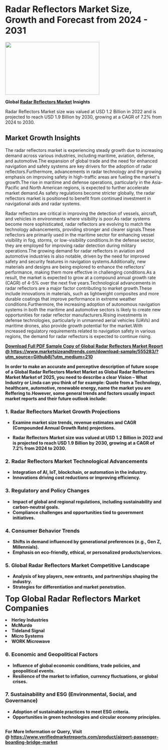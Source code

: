 <H1>Radar Reflectors Market Size, Growth and Forecast from 2024 - 2031</H1><img class="aligncenter size-medium wp-image-584254" src="https://thirdeyenews.in/wp-content/uploads/2024/09/Global-Market-Research-300x168.jpeg" alt="" width="300" height="168" /><p><strong>Global&nbsp;<a href="https://www.marketsizeandtrends.com/download-sample/555283/?utm_source=Github8j?utm_medium=210">Radar Reflectors Market</a> Insights</strong></p><p>Radar Reflectors Market size was valued at USD 1.2 Billion in 2022 and is projected to reach USD 1.9 Billion by 2030, growing at a CAGR of 7.2% from 2024 to 2030.</p><p><h2>Market Growth Insights</h2> <p>The radar reflectors market is experiencing steady growth due to increasing demand across various industries, including maritime, aviation, defense, and automotive.The expansion of global trade and the need for enhanced navigation and safety systems are key drivers for the adoption of radar reflectors.Furthermore, advancements in radar technology and the growing emphasis on improving safety in high-traffic areas are fueling the market's growth.The rise in maritime and defense operations, particularly in the Asia-Pacific and North American regions, is expected to further accelerate market demand.As safety regulations become stricter globally, the radar reflectors market is positioned to benefit from continued investment in navigational aids and radar systems.</p> <p><strong><a href="#"></a></strong></p> <p>Radar reflectors are critical in improving the detection of vessels, aircraft, and vehicles in environments where visibility is poor.As radar systems become more sophisticated, radar reflectors are evolving to match the technology advancements, providing stronger and clearer signals.These reflectors are primarily used in the maritime sector for enhancing vessel visibility in fog, storms, or low-visibility conditions.In the defense sector, they are employed for improving radar detection during military operations.The growing demand for radar reflectors in aviation and automotive industries is also notable, driven by the need for improved safety and security features in navigation systems.Additionally, new materials and designs are being explored to enhance the reflectors' performance, making them more effective in challenging conditions.As a result, the market is expected to grow at a compound annual growth rate (CAGR) of 4-5% over the next five years.Technological advancements in radar reflectors are a major factor contributing to market growth.These include innovations in materials, such as lightweight composites and more durable coatings that improve performance in extreme weather conditions.Furthermore, the increasing adoption of autonomous navigation systems in both the maritime and automotive sectors is likely to create new opportunities for radar reflector manufacturers.Rising investments in defense technologies, particularly in unmanned aerial vehicles (UAVs) and maritime drones, also provide growth potential for the market.With increased regulatory requirements related to navigation safety in various regions, the demand for radar reflectors is expected to continue rising.<p><strong><a href="#"></p><p><span class=""><strong>Download Full PDF Sample Copy of Global Radar Reflectors Market Report</strong> @ <a href="https://www.marketsizeandtrends.com/download-sample/555283/?utm_source=Github8j?utm_medium=210" target="_blank">https://www.marketsizeandtrends.com/download-sample/555283/?utm_source=Github8j?utm_medium=210</a></span></p><p>In order to make an accurate and perceptive description of future scope of a Global&nbsp;Radar Reflectors Market Market as Global&nbsp;Radar Reflectors Market Market of 2025, you need to describe a clear Vision &ndash; What Industry or Linda can you think of for example: Quote from a Technology, healthcare, automotive, renewable energy, name the market you are Reffering to.However, some general trends and factors usually impact market reports and their future outlook include:</p><h3>1.&nbsp;<strong>Radar Reflectors Market Growth Projections</strong></h3><ul><li>Examine market size trends, revenue estimates and CAGR (Compounded Annual Growth Rate) projections.</li><li><p>Radar Reflectors Market size was valued at USD 1.2 Billion in 2022 and is projected to reach USD 1.9 Billion by 2030, growing at a CAGR of 7.2% from 2024 to 2030.</p></li></ul><h3>2.&nbsp;<strong>Radar Reflectors Market Technological Advancements</strong></h3><ul><li>Integration of AI, IoT, blockchain, or automation in the industry.</li><li>Innovations driving cost reductions or improving efficiency.</li></ul><h3>3.&nbsp;<strong>Regulatory and Policy Changes</strong></h3><ul><li>Impact of global and regional regulations, including sustainability and carbon-neutral goals.</li><li>Compliance challenges and opportunities tied to government initiatives.</li></ul><h3>4.&nbsp;<strong>Consumer Behavior Trends</strong></h3><ul><li>Shifts in demand influenced by generational preferences (e.g., Gen Z, Millennials).</li><li>Emphasis on eco-friendly, ethical, or personalized products/services.</li></ul><h3>5.&nbsp;<strong>Global Radar Reflectors Market Competitive Landscape</strong></h3><ul><li>Analysis of key players, new entrants, and partnerships shaping the industry.</li><li>Strategies for differentiation and market penetration.</li></ul><p data-pm-slice="1 1 []"><span style="color: inherit; font-family: inherit; font-size: 25px;">Top Global Radar Reflectors Market Companies</span></p><div class="" data-test-id=""><p><li>Herley Industries</li><li> McMurdo</li><li> Tideland Signal</li><li> Micro Systems</li><li> WORK Microwave</li></p></div><h3>6.&nbsp;<strong>Economic and Geopolitical Factors</strong></h3><ul><li>Influence of global economic conditions, trade policies, and geopolitical events.</li><li>Resilience of the market to inflation, currency fluctuations, or global crises.</li></ul><h3>7.&nbsp;<strong>Sustainability and ESG (Environmental, Social, and Governance)</strong></h3><ul><li>Adoption of sustainable practices to meet ESG criteria.</li><li>Opportunities in green technologies and circular economy principles.</li></ul><h2><strong style="font-size: 14px;">For More Information or Query, Visit @&nbsp;</strong><a style="background-color: #ffffff; font-size: 14px;" href="https://www.marketsizeandtrends.com/report/radar-reflectors-market/" target="_blank">https://www.verifiedmarketreports.com/product/airport-passenger-boarding-bridge-market</a></h2>